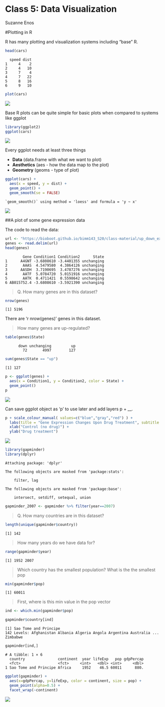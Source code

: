 Class 5: Data Visualization
================
Suzanne Enos

\#Plotting in R

R has many plotting and visualization systems including “base” R.

``` r
head(cars)
```

      speed dist
    1     4    2
    2     4   10
    3     7    4
    4     7   22
    5     8   16
    6     9   10

``` r
plot(cars)
```

![](class05_files/figure-commonmark/firstplot-1.png)

Base R plots can be quite simple for basic plots when compared to
systems like ggplot

``` r
library(ggplot2)
ggplot(cars)
```

![](class05_files/figure-commonmark/unnamed-chunk-2-1.png)

Every ggplot needs at least three things

- **Data** (data.frame with what we want to plot)
- **Aesthetics** (aes - how the data map to the plot)
- **Geometry** (geoms - type of plot)

``` r
ggplot(cars) + 
  aes(x = speed, y = dist) + 
  geom_point() + 
  geom_smooth(se = FALSE)
```

    `geom_smooth()` using method = 'loess' and formula = 'y ~ x'

![](class05_files/figure-commonmark/unnamed-chunk-3-1.png)

\##A plot of some gene expression data

The code to read the data:

``` r
url <- "https://bioboot.github.io/bimm143_S20/class-material/up_down_expression.txt"
genes <- read.delim(url)
head(genes)
```

            Gene Condition1 Condition2      State
    1      A4GNT -3.6808610 -3.4401355 unchanging
    2       AAAS  4.5479580  4.3864126 unchanging
    3      AASDH  3.7190695  3.4787276 unchanging
    4       AATF  5.0784720  5.0151916 unchanging
    5       AATK  0.4711421  0.5598642 unchanging
    6 AB015752.4 -3.6808610 -3.5921390 unchanging

> Q. How many genes are in this dataset?

``` r
nrow(genes)
```

    [1] 5196

There are ‘r nrow(genes)’ genes in this dataset.

> How many genes are up-regulated?

``` r
table(genes$State)
```


          down unchanging         up 
            72       4997        127 

``` r
sum(genes$State == "up")
```

    [1] 127

``` r
p <- ggplot(genes) +
  aes(x = Condition1, y = Condition2, color = State) +
  geom_point() 
p
```

![](class05_files/figure-commonmark/unnamed-chunk-8-1.png)

Can save ggplot object as ‘p’ to use later and add layers p + \_\_.

``` r
p + scale_colour_manual( values=c("blue","gray","red") ) + 
  labs(title = "Gene Expression Changes Upon Drug Treatment", subtitle = "subtitle") +
  xlab("Control (no drug)") +
  ylab("Drug treatment")
```

![](class05_files/figure-commonmark/unnamed-chunk-9-1.png)

``` r
library(gapminder)
library(dplyr)
```


    Attaching package: 'dplyr'

    The following objects are masked from 'package:stats':

        filter, lag

    The following objects are masked from 'package:base':

        intersect, setdiff, setequal, union

``` r
gapminder_2007 <- gapminder %>% filter(year==2007)
```

> Q. How many countries are in this dataset?

``` r
length(unique(gapminder$country))
```

    [1] 142

> How many years do we have data for?

``` r
range(gapminder$year)
```

    [1] 1952 2007

> Which country has the smallest population? What is the the smallest
> pop

``` r
min(gapminder$pop)
```

    [1] 60011

> First, where is this min value in the pop vector

``` r
ind <- which.min(gapminder$pop)
```

``` r
gapminder$country[ind]
```

    [1] Sao Tome and Principe
    142 Levels: Afghanistan Albania Algeria Angola Argentina Australia ... Zimbabwe

``` r
gapminder[ind,]
```

    # A tibble: 1 × 6
      country               continent  year lifeExp   pop gdpPercap
      <fct>                 <fct>     <int>   <dbl> <int>     <dbl>
    1 Sao Tome and Principe Africa     1952    46.5 60011      880.

``` r
ggplot(gapminder) +
  aes(x=gdpPercap, y=lifeExp, color = continent, size = pop) +
  geom_point(alpha=0.5) +
  facet_wrap(~continent)
```

![](class05_files/figure-commonmark/unnamed-chunk-17-1.png)
